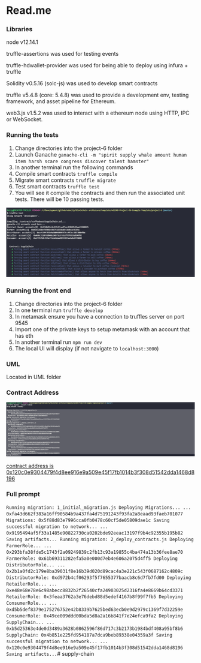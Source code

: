 # Read.me

### Libraries
node v12.14.1

truffle-assertions was used for testing events

truffle-hdwallet-provider was used for being able to deploy using infura + truffle

Solidity v0.5.16 (solc-js) was used to develop smart contracts

truffle v5.4.8 (core: 5.4.8) was used to provide a development env, testing framework, and asset pipeline for Ethereum.

web3.js v1.5.2 was used to interact with a ethereum node using HTTP, IPC or WebSocket.

### Running the tests
1) Change directories into the project-6 folder
2) Launch Ganache `ganache-cli -m "spirit supply whale amount human item harsh scare congress discover talent hamster"`
3) In another terminal run the following commands
4) Compile smart contracts `truffle compile`
5) Migrate smart contracts `truffle migrate` 
6) Test smart contracts `truffle test`
7) You will see it compile the contracts and then run the associated unit tests. There will be 10 passing tests.

![truffle test](images/truffle_test.png)

### Running the front end
1) Change directories into the project-6 folder
2) In one terminal run  `truffle develop`
3) In metamask ensure you have a connection to truffles server on port 9545
4) Import one of the private keys to setup metamask with an account that has eth
5) In another terminal run `npm run dev`
6) The local UI will display (if not navigate to `localhost:3000`)

### UML
Located in UML folder

### Contract Address

![truffle test](images/truffle_migrate.png)

[contract address is 0x120c0e9304479f4d8ee916e9a509e45f17fb1014b3f308d51542dda1468d8196](https://rinkeby.etherscan.io/tx/0x120c0e9304479f4d8ee916e9a509e45f17fb1014b3f308d51542dda1468d8196)

### Full prompt

`
Running migration: 1_initial_migration.js
  Deploying Migrations...
  ... 0xfa43d662f383a16ff90584b9a437fa4d75191243f93fa2a8eaad93faeb701077
  Migrations: 0x5f88d83e7996cca0fb0478c60cf5de05809dae1c
Saving successful migration to network...
  ... 0x9195494af5f33a1485e90822730ca0202bde92eeac13197f9b4c92355b195b82
Saving artifacts...
Running migration: 2_deploy_contracts.js
  Deploying FarmerRole...
  ... 0x293bfa38fde5c1743f2a09249839c2fb13c93a19855c4ba474a13b36fee8ae70
  FarmerRole: 0x61b69311282efa5a0e000d7eb4e606a2075d4ff5
  Deploying DistributorRole...
  ... 0x2b1a0fd2c179e8ba39031f8e16b39d020d89cac4a3e221c543f0687162c4809c
  DistributorRole: 0xd972b4cf06293f5f7655377baacb8c6d7fb7fd00
  Deploying RetailerRole...
  ... 0xe48e68e78e6c98abecc8832b2f26540cfa24903025d2316fa4e8669b64cd3371
  RetailerRole: 0x3feaa3762a3e76debd88d5edef4167b8f99f7fb5
  Deploying ConsumerRole...
  ... 0xd5b5def8379e175276752e42b8339b7625bed63ecb0e9d2979c1369f7d32259e
  ConsumerRole: 0x49ce009ddd00bda5d8a2a16b841f7e24efca9fa2
  Deploying SupplyChain...
  ... 0xb5d25363e4de0d3489a3628b0862596f86d717c3b2173b1984bdf408a95bf8b6
  SupplyChain: 0x4b851e225fd954187a7dca9beb89338e04359a3f
Saving successful migration to network...
  ... 0x120c0e9304479f4d8ee916e9a509e45f17fb1014b3f308d51542dda1468d8196
Saving artifacts...
`# supply-chain

